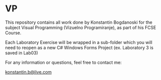 # VP
This repository contains all work done by Konstantin Bogdanoski
for the subject Visual Programming (Vizuelno Programiranje), as 
part of his FCSE Course.

Each Laboratory Exercise will be wrapped in a sub-folder which you will need
to reopen as a new C# Windows Forms Project (ex. Laboratory 3 is saved in Lab03)

For any information or questions, feel free to contact me:

konstantin.b@live.com
